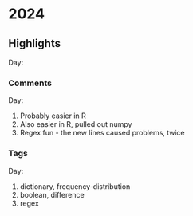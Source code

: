 # 2024
## Highlights

Day:

### Comments

Day:

1. Probably easier in R
2. Also easier in R, pulled out numpy
3. Regex fun - the new lines caused problems, twice

### Tags

Day:

1. dictionary, frequency-distribution
2. boolean, difference
3. regex
